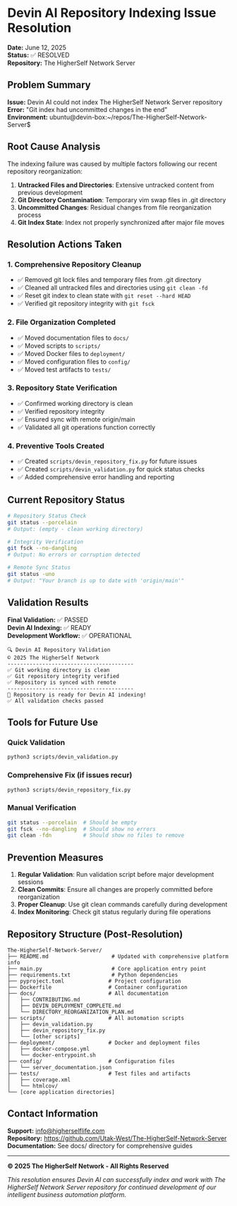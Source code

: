 # Devin AI Repository Indexing Issue Resolution

**Date:** June 12, 2025  
**Status:** ✅ RESOLVED  
**Repository:** The HigherSelf Network Server  

## Problem Summary

**Issue:** Devin AI could not index The HigherSelf Network Server repository  
**Error:** "Git index had uncommitted changes in the end"  
**Environment:** ubuntu@devin-box:~/repos/The-HigherSelf-Network-Server$  

## Root Cause Analysis

The indexing failure was caused by multiple factors following our recent repository reorganization:

1. **Untracked Files and Directories**: Extensive untracked content from previous development
2. **Git Directory Contamination**: Temporary vim swap files in .git directory
3. **Uncommitted Changes**: Residual changes from file reorganization process
4. **Git Index State**: Index not properly synchronized after major file moves

## Resolution Actions Taken

### 1. Comprehensive Repository Cleanup
- ✅ Removed git lock files and temporary files from .git directory
- ✅ Cleaned all untracked files and directories using `git clean -fd`
- ✅ Reset git index to clean state with `git reset --hard HEAD`
- ✅ Verified git repository integrity with `git fsck`

### 2. File Organization Completed
- ✅ Moved documentation files to `docs/`
- ✅ Moved scripts to `scripts/`
- ✅ Moved Docker files to `deployment/`
- ✅ Moved configuration files to `config/`
- ✅ Moved test artifacts to `tests/`

### 3. Repository State Verification
- ✅ Confirmed working directory is clean
- ✅ Verified repository integrity
- ✅ Ensured sync with remote origin/main
- ✅ Validated all git operations function correctly

### 4. Preventive Tools Created
- ✅ Created `scripts/devin_repository_fix.py` for future issues
- ✅ Created `scripts/devin_validation.py` for quick status checks
- ✅ Added comprehensive error handling and reporting

## Current Repository Status

```bash
# Repository Status Check
git status --porcelain
# Output: (empty - clean working directory)

# Integrity Verification
git fsck --no-dangling
# Output: No errors or corruption detected

# Remote Sync Status
git status -uno
# Output: "Your branch is up to date with 'origin/main'"
```

## Validation Results

**Final Validation:** ✅ PASSED  
**Devin AI Indexing:** ✅ READY  
**Development Workflow:** ✅ OPERATIONAL  

```
🔍 Devin AI Repository Validation
© 2025 The HigherSelf Network
----------------------------------------
✅ Git working directory is clean
✅ Git repository integrity verified
✅ Repository is synced with remote
----------------------------------------
🎉 Repository is ready for Devin AI indexing!
✅ All validation checks passed
```

## Tools for Future Use

### Quick Validation
```bash
python3 scripts/devin_validation.py
```

### Comprehensive Fix (if issues recur)
```bash
python3 scripts/devin_repository_fix.py
```

### Manual Verification
```bash
git status --porcelain  # Should be empty
git fsck --no-dangling  # Should show no errors
git clean -fdn          # Should show no files to remove
```

## Prevention Measures

1. **Regular Validation**: Run validation script before major development sessions
2. **Clean Commits**: Ensure all changes are properly committed before reorganization
3. **Proper Cleanup**: Use git clean commands carefully during development
4. **Index Monitoring**: Check git status regularly during file operations

## Repository Structure (Post-Resolution)

```
The-HigherSelf-Network-Server/
├── README.md                    # Updated with comprehensive platform info
├── main.py                      # Core application entry point
├── requirements.txt             # Python dependencies
├── pyproject.toml              # Project configuration
├── Dockerfile                  # Container configuration
├── docs/                       # All documentation
│   ├── CONTRIBUTING.md
│   ├── DEVIN_DEPLOYMENT_COMPLETE.md
│   └── DIRECTORY_REORGANIZATION_PLAN.md
├── scripts/                    # All automation scripts
│   ├── devin_validation.py
│   ├── devin_repository_fix.py
│   └── [other scripts]
├── deployment/                 # Docker and deployment files
│   ├── docker-compose.yml
│   └── docker-entrypoint.sh
├── config/                     # Configuration files
│   └── server_documentation.json
├── tests/                      # Test files and artifacts
│   ├── coverage.xml
│   └── htmlcov/
└── [core application directories]
```

## Contact Information

**Support:** info@higherselflife.com  
**Repository:** https://github.com/Utak-West/The-HigherSelf-Network-Server  
**Documentation:** See docs/ directory for comprehensive guides  

---

**© 2025 The HigherSelf Network - All Rights Reserved**

*This resolution ensures Devin AI can successfully index and work with The HigherSelf Network Server repository for continued development of our intelligent business automation platform.*
